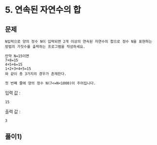 # 5. 연속된 자연수의 합
## 문제
```
N입력으로 양의 정수 N이 입력되면 2개 이상의 연속된 자연수의 합으로 정수 N을 표현하는 방법의 가짓수를 출력하는 프로그램을 작성하세요.

만약 N=15이면
7+8=15
4+5+6=15
1+2+3+4+5=15
와 같이 총 3가지의 경우가 존재한다.

첫 번째 줄에 양의 정수 N(7<=N<1000)이 주어집니다.
```

입력 값 :
```
15
```

출력 값 :
```
3
```

## 풀이1)